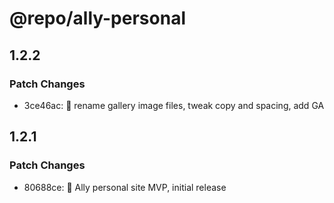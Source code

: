 # @repo/ally-personal

## 1.2.2

### Patch Changes

- 3ce46ac: 🧹 rename gallery image files, tweak copy and spacing, add GA

## 1.2.1

### Patch Changes

- 80688ce: 🚀 Ally personal site MVP, initial release
